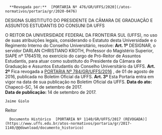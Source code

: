       **Revogada por:**  [PORTARIA Nº 476/GR/UFFS/2020](/atos-normativos/portaria/gr/2020-0476) 

   DESIGNA SUBSTITUTO DO PRESIDENTE DA CÂMARA DE GRADUAÇÃO E ASSUNTOS ESTUDANTIS DO CONSUNI DA UFFS  

 O REITOR DA UNIVERSIDADE FEDERAL DA FRONTEIRA SUL (UFFS), no uso de suas atribuições legais, considerando o Estatuto desta Universidade e o Regimento Interno do Conselho Universitário, resolve:   **Art. 1º** DESIGNAR, o servidor DARLAN CHRISTIANO KROTH, Professor do Magistério Superior, SIAPE nº 1764519, no exercício do cargo de Pró-Reitor de Assuntos Estudantis, para atuar como substituto do Presidente da Câmara de Graduação e Assuntos Estudantis do Conselho Universitário da UFFS.   **Art. 2º** Fica revogada a [PORTARIA Nº 784/GR/UFFS/2016](https://www.uffs.edu.br/atos-normativos/portaria/gr/2016-0784)  , de 01 de agosto de 2016, publicada no Boletim Oficial da UFFS.   **Art. 3º** Esta Portaria entra em vigor na data de sua publicação no Boletim Oficial da UFFS.      **Data do ato:** Chapecó-SC, 14 de setembro de 2017.   
 **Data de publicação:**  14 de setembro de 2017. 

    Jaime Giolo   
 Reitor 

      Documento Histórico  [PORTARIA Nº 1140/GR/UFFS/2017 (REVOGADA)](https://www.uffs.edu.br/atos-normativos/portaria/gr/2017-1140/@@download/documento_historico)     
      